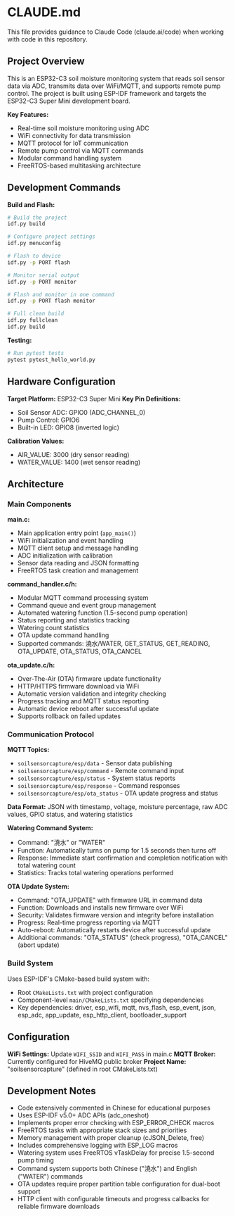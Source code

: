 # CLAUDE.md

This file provides guidance to Claude Code (claude.ai/code) when working with code in this repository.

## Project Overview

This is an ESP32-C3 soil moisture monitoring system that reads soil sensor data via ADC, transmits data over WiFi/MQTT, and supports remote pump control. The project is built using ESP-IDF framework and targets the ESP32-C3 Super Mini development board.

**Key Features:**
- Real-time soil moisture monitoring using ADC
- WiFi connectivity for data transmission
- MQTT protocol for IoT communication
- Remote pump control via MQTT commands
- Modular command handling system
- FreeRTOS-based multitasking architecture

## Development Commands

**Build and Flash:**
```bash
# Build the project
idf.py build

# Configure project settings
idf.py menuconfig

# Flash to device
idf.py -p PORT flash

# Monitor serial output
idf.py -p PORT monitor

# Flash and monitor in one command
idf.py -p PORT flash monitor

# Full clean build
idf.py fullclean
idf.py build
```

**Testing:**
```bash
# Run pytest tests
pytest pytest_hello_world.py
```

## Hardware Configuration

**Target Platform:** ESP32-C3 Super Mini
**Key Pin Definitions:**
- Soil Sensor ADC: GPIO0 (ADC_CHANNEL_0)
- Pump Control: GPIO6
- Built-in LED: GPIO8 (inverted logic)

**Calibration Values:**
- AIR_VALUE: 3000 (dry sensor reading)
- WATER_VALUE: 1400 (wet sensor reading)

## Architecture

### Main Components

**main.c:**
- Main application entry point (`app_main()`)
- WiFi initialization and event handling
- MQTT client setup and message handling
- ADC initialization with calibration
- Sensor data reading and JSON formatting
- FreeRTOS task creation and management

**command_handler.c/h:**
- Modular MQTT command processing system
- Command queue and event group management
- Automated watering function (1.5-second pump operation)
- Status reporting and statistics tracking
- Watering count statistics
- OTA update command handling
- Supported commands: 澆水/WATER, GET_STATUS, GET_READING, OTA_UPDATE, OTA_STATUS, OTA_CANCEL

**ota_update.c/h:**
- Over-The-Air (OTA) firmware update functionality
- HTTP/HTTPS firmware download via WiFi
- Automatic version validation and integrity checking
- Progress tracking and MQTT status reporting  
- Automatic device reboot after successful update
- Supports rollback on failed updates

### Communication Protocol

**MQTT Topics:**
- `soilsensorcapture/esp/data` - Sensor data publishing
- `soilsensorcapture/esp/command` - Remote command input
- `soilsensorcapture/esp/status` - System status reports
- `soilsensorcapture/esp/response` - Command responses
- `soilsensorcapture/esp/ota_status` - OTA update progress and status

**Data Format:** JSON with timestamp, voltage, moisture percentage, raw ADC values, GPIO status, and watering statistics

**Watering Command System:**
- Command: "澆水" or "WATER" 
- Function: Automatically turns on pump for 1.5 seconds then turns off
- Response: Immediate start confirmation and completion notification with total watering count
- Statistics: Tracks total watering operations performed

**OTA Update System:**
- Command: "OTA_UPDATE" with firmware URL in command data
- Function: Downloads and installs new firmware over WiFi
- Security: Validates firmware version and integrity before installation
- Progress: Real-time progress reporting via MQTT
- Auto-reboot: Automatically restarts device after successful update
- Additional commands: "OTA_STATUS" (check progress), "OTA_CANCEL" (abort update)

### Build System

Uses ESP-IDF's CMake-based build system with:
- Root `CMakeLists.txt` with project configuration
- Component-level `main/CMakeLists.txt` specifying dependencies
- Key dependencies: driver, esp_wifi, mqtt, nvs_flash, esp_event, json, esp_adc, app_update, esp_http_client, bootloader_support

## Configuration

**WiFi Settings:** Update `WIFI_SSID` and `WIFI_PASS` in main.c
**MQTT Broker:** Currently configured for HiveMQ public broker
**Project Name:** "soilsensorcapture" (defined in root CMakeLists.txt)

## Development Notes

- Code extensively commented in Chinese for educational purposes
- Uses ESP-IDF v5.0+ ADC APIs (adc_oneshot)
- Implements proper error checking with ESP_ERROR_CHECK macros
- FreeRTOS tasks with appropriate stack sizes and priorities
- Memory management with proper cleanup (cJSON_Delete, free)
- Includes comprehensive logging with ESP_LOG macros
- Watering system uses FreeRTOS vTaskDelay for precise 1.5-second pump timing
- Command system supports both Chinese ("澆水") and English ("WATER") commands
- OTA updates require proper partition table configuration for dual-boot support
- HTTP client with configurable timeouts and progress callbacks for reliable firmware downloads